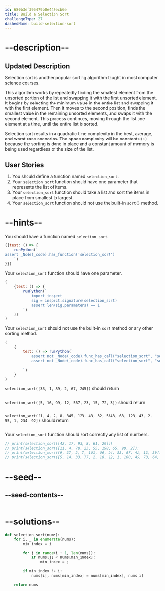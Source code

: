 ```yaml
---
id: 680b3ef395479b0e449ecb6e
title: Build a Selection Sort
challengeType: 27
dashedName: build-selection-sort
---
```


# --description--

## Updated Description

Selection sort is another popular sorting algorithm taught in most computer science courses.

This algorithm works by repeatedly finding the smallest element from the unsorted portion of the list and swapping it with the first unsorted element. It begins by selecting the minimum value in the entire list and swapping it with the first element. Then it moves to the second position, finds the smallest value in the remaining unsorted elements, and swaps it with the second element. This process continues, moving through the list one element at a time, until the entire list is sorted.

Selection sort results in a quadratic time complexity in the best, average, and worst case scenarios. The space complexity will be constant `O(1)` because the sorting is done in place and a constant amount of memory is being used regardless of the size of the list.

## User Stories

1. You should define a function named `selection_sort`.
1. Your `selection_sort` function should have one parameter that represents the list of items.
1. Your `selection_sort` function should take a list and sort the items in place from smallest to largest.
1. Your `selection_sort` function should not use the built-in `sort()` method.

# --hints--

You should have a function named `selection_sort`.

```js
({test: () => {
    runPython(`
assert _Node(_code).has_function('selection_sort')
    `)
}})
```

Your `selection_sort` function should have one parameter.

```js
(
    {test: () => {
        runPython(`
            import inspect
            sig = inspect.signature(selection_sort)
            assert len(sig.parameters) == 1
        `)
    }}
)
```

Your `selection_sort` should not use the built-in `sort` method or any other sorting method.

```js
(
    {
        test: () => runPython(`
            assert not _Node(_code).func_has_call("selection_sort", "sort")
            assert not _Node(_code).func_has_call("selection_sort", "sorted")
            
        `)
    }
)
```

`selection_sort([33, 1, 89, 2, 67, 245])` should return 

```js

```

`selection_sort([5, 16, 99, 12, 567, 23, 15, 72, 3])` should return

```js

```

`selection_sort([1, 4, 2, 8, 345, 123, 43, 32, 5643, 63, 123, 43, 2, 55, 1, 234, 92])` should return

```js

```

Your `selection_sort` function should sort correctly any list of numbers.

```js
// print(selection_sort([42, 17, 93, 8, 61, 29]))
// print(selection_sort([11, 4, 78, 23, 55, 198, 65, 90, 2]))
// print(selection_sort([9, 27, 3, 7, 101, 66, 34, 52, 87, 42, 12, 29]))
// print(selection_sort([5, 14, 33, 77, 2, 18, 92, 1, 100, 45, 73, 64, 28, 56]))      
```

# --seed--

## --seed-contents--

```py

```

# --solutions--

```py
def selection_sort(nums):
    for i, _ in enumerate(nums):
        min_index = i

        for j in range(i + 1, len(nums)):
            if nums[j] < nums[min_index]:
                min_index = j

        if min_index != i:
            nums[i], nums[min_index] = nums[min_index], nums[i]

    return nums

```
